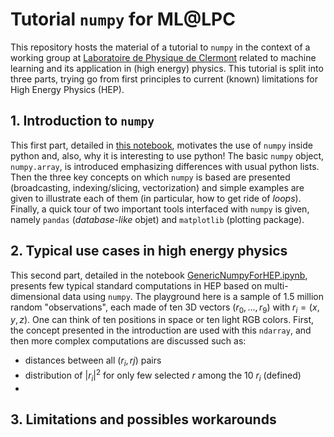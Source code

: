 # Tutorial `numpy` for ML@LPC

This repository hosts the material of a tutorial to `numpy` in the context of a working group at [Laboratoire de Physique de Clermont](http://clrwww.in2p3.fr/) related to machine learning and its application in (high energy) physics. This tutorial is split into three parts, trying go from first principles to current (known) limitations for High Energy Physics (HEP).


## 1. Introduction to `numpy`

This first part, detailed in [this notebook](notebook_section1), motivates the use of `numpy` inside python and, also, why it is interesting to use python! The basic `numpy` object, `numpy.array`, is introduced emphasizing differences with usual python lists. Then the three key concepts on which `numpy` is based are presented (broadcasting, indexing/slicing, vectorization) and simple examples are given to illustrate each of them (in particular, how to get ride of *loops*). Finally, a quick tour of two important tools interfaced with `numpy` is given, namely `pandas` (*database-like* objet) and `matplotlib` (plotting package).


## 2. Typical use cases in high energy physics

This second part, detailed in the notebook [GenericNumpyForHEP.ipynb](GenericNumpyForHEP.ipynb), presents few typical standard computations in HEP based on multi-dimensional data using `numpy`. The playground here is a sample of 1.5 million random "observations", each made of ten 3D vectors $(r_{0}, ..., r_{9})$ with $r_{i}=(x,y,z)$. One can think of ten positions in space or ten light RGB colors. First, the concept presented in the introduction are used with this `ndarray`, and then more complex computations are discussed such as:
   + distances between all $(r_{i}, r{j})$ pairs
   + distribution of $|r_{i}|^2$ for only few selected $r$ among the 10 $r_{i}$ (defined)
   + 


## 3. Limitations and possibles workarounds
